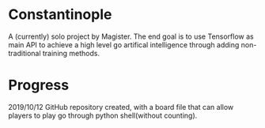 # Constantinople
A (currently) solo project by Magister. 
The end goal is to use Tensorflow as main API to achieve a high level go artifical intelligence through adding non-traditional training methods.

# Progress
2019/10/12 GitHub repository created, with a board file that can allow players to play go through python shell(without counting).
